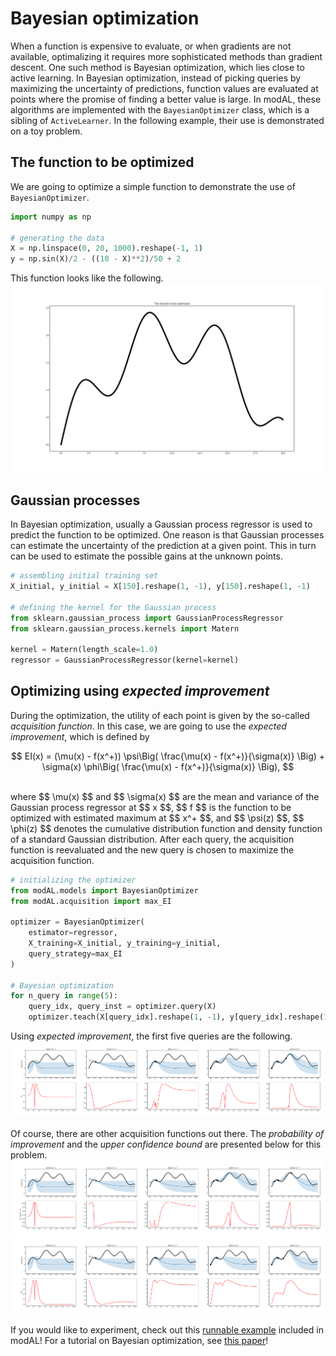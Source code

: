 # Bayesian optimization

When a function is expensive to evaluate, or when gradients are not available, optimalizing it requires more sophisticated methods than gradient descent. One such method is Bayesian optimization, which lies close to active learning. In Bayesian optimization, instead of picking queries by maximizing the uncertainty of predictions, function values are evaluated at points where the promise of finding a better value is large. In modAL, these algorithms are implemented with the ```BayesianOptimizer``` class, which is a sibling of ```ActiveLearner```. In the following example, their use is demonstrated on a toy problem.

## The function to be optimized

We are going to optimize a simple function to demonstrate the use of ```BayesianOptimizer```.

```python
import numpy as np

# generating the data
X = np.linspace(0, 20, 1000).reshape(-1, 1)
y = np.sin(X)/2 - ((10 - X)**2)/50 + 2
```

This function looks like the following.
![](img/bo-func.png)

## Gaussian processes
In Bayesian optimization, usually a Gaussian process regressor is used to predict the function to be optimized. One reason is that Gaussian processes can estimate the uncertainty of the prediction at a given point. This in turn can be used to estimate the possible gains at the unknown points.
```python
# assembling initial training set
X_initial, y_initial = X[150].reshape(1, -1), y[150].reshape(1, -1)

# defining the kernel for the Gaussian process
from sklearn.gaussian_process import GaussianProcessRegressor
from sklearn.gaussian_process.kernels import Matern

kernel = Matern(length_scale=1.0)
regressor = GaussianProcessRegressor(kernel=kernel)
```

## Optimizing using *expected improvement*
During the optimization, the utility of each point is given by the so-called *acquisition function*. In this case, we are going to use the *expected improvement*, which is defined by
<p align="center">$$ EI(x) = (\mu(x) - f(x^+)) \psi\Big( \frac{\mu(x) - f(x^+)}{\sigma(x)} \Big) + \sigma(x) \phi\Big( \frac{\mu(x) - f(x^+)}{\sigma(x)} \Big), $$ </p><br>
where $$ \mu(x) $$ and $$ \sigma(x) $$ are the mean and variance of the Gaussian process regressor at $$ x $$, $$ f $$ is the function to be optimized with estimated maximum at $$ x^+ $$, and $$ \psi(z) $$, $$ \phi(z) $$ denotes the cumulative distribution function and density function of a standard Gaussian distribution. After each query, the acquisition function is reevaluated and the new query is chosen to maximize the acquisition function. 

```python
# initializing the optimizer
from modAL.models import BayesianOptimizer
from modAL.acquisition import max_EI

optimizer = BayesianOptimizer(
    estimator=regressor,
    X_training=X_initial, y_training=y_initial,
    query_strategy=max_EI
)

# Bayesian optimization
for n_query in range(5):
    query_idx, query_inst = optimizer.query(X)
    optimizer.teach(X[query_idx].reshape(1, -1), y[query_idx].reshape(1, -1))
```

Using *expected improvement*, the first five queries are the following.
![](img/bo-EI.png)

Of course, there are other acquisition functions out there. The *probability of improvement* and the *upper confidence bound* are presented below for this problem.
![](img/bo-PI.png)
![](img/bo-UCB.png)

If you would like to experiment, check out this [runnable example](https://github.com/cosmic-cortex/modAL/blob/master/examples/bayesian_optimization.py) included in modAL! For a tutorial on Bayesian optimization, see [this paper](https://arxiv.org/abs/1012.2599)!

